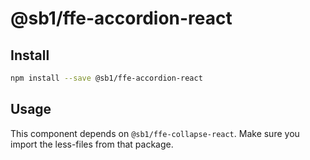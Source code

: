 # @sb1/ffe-accordion-react

## Install

```bash
npm install --save @sb1/ffe-accordion-react
```

## Usage

This component depends on `@sb1/ffe-collapse-react`. Make sure you import the less-files from that package.
